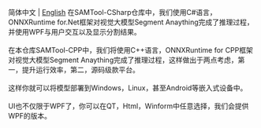 
简体中文 | [English](ReadmeENEN.md)
在SAMTool-CSharp仓库中，我们使用C#语言，ONNXRuntime for.Net框架对视觉大模型Segment Anaything完成了推理过程，并使用WPF与用户交互以及显示分割结果。<br />  
在本仓库SAMTool-CPP中，我们将使用C++语言，ONNXRuntime for CPP框架对视觉大模型Segment Anaything完成了推理过程，这样做出于两点考虑，第一，提升运行效率，第二，源码级款平台。<br />  
这样你就可以将模型部署到Windows，Linux，甚至Android等嵌入式设备中。<br />  
UI也不仅限于WPF了，你可以在QT，Html，Winform中任意选择，我们会提供WPF的版本。<br />  


